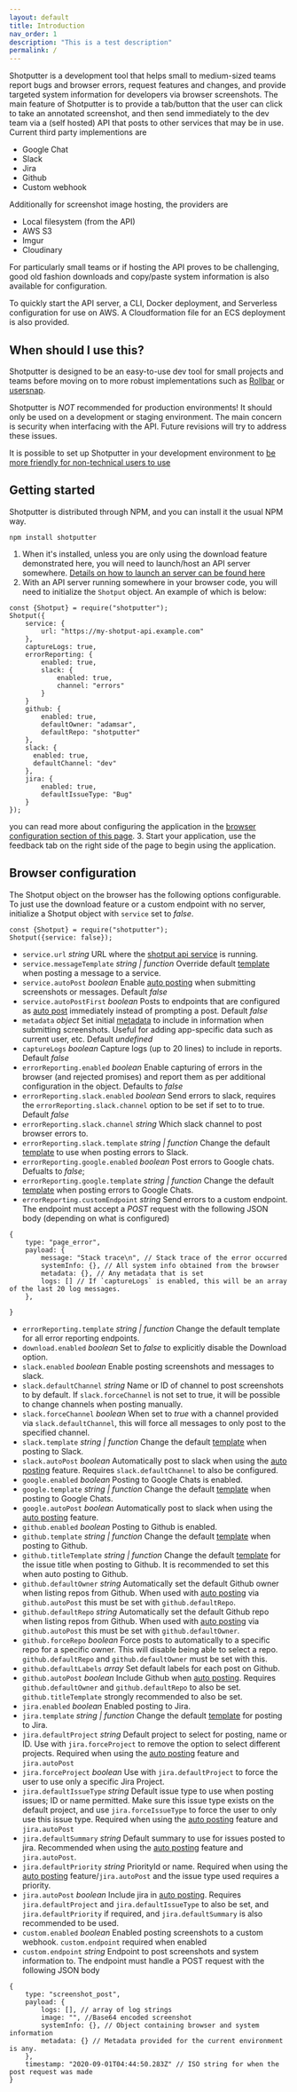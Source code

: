```yaml
---
layout: default
title: Introduction
nav_order: 1
description: "This is a test description"
permalink: /
---
```


Shotputter is a development tool that helps small to medium-sized teams report bugs and browser errors,
request features and changes, and provide targeted system information for developers via browser screenshots. 
The main feature of Shotputter is to provide a tab/button that the user can click to 
take an annotated screenshot, and then send immediately to the dev team via a (self hosted) API that posts to other services that may be in use.
Current third party implementions are
* Google Chat
* Slack
* Jira
* Github
* Custom webhook

Additionally for screenshot image hosting, the providers are
* Local filesystem (from the API)
* AWS S3
* Imgur
* Cloudinary
 

For particularly small teams or if hosting the API proves to be challenging, good old fashion
downloads and copy/paste system information is also available for configuration.

To quickly start the API server, a CLI, Docker deployment, and Serverless configuration for use on AWS.
A Cloudformation file for an ECS deployment is also provided.

## When should I use this?

Shotputter is designed to be an easy-to-use dev tool for small projects and teams before
moving on to more robust implementations such as [Rollbar](https://rollbar.com) or [usersnap](https://usersnap.com).

Shotputter is *NOT* recommended for production environments! It should only be used on a development or
staging environment. The main concern is security when interfacing with the API. Future revisions will
try to address these issues.

It is possible to set up Shotputter in your development environment to [be more friendly for non-technical users to use](#non-technical-users) 

## Getting started

Shotputter is distributed through NPM, and you can install it the usual NPM way.

```$xslt
npm install shotputter
```  

1) When it's installed, unless you are only using the download feature demonstrated
here, you will need to launch/host an API server somewhere. [Details on how to launch an server can be found here](/api-server)
2) With an API server running somewhere in your browser code, you will need to initialize 
the `Shotput` object. An example of which is below: 
```
const {Shotput} = require("shotputter");
Shotput({
    service: {
        url: "https://my-shotput-api.example.com"
    },
    captureLogs: true,
    errorReporting: {
        enabled: true,
        slack: {
            enabled: true,
            channel: "errors"
        }
    }
    github: {
        enabled: true,
        defaultOwner: "adamsar",
        defaultRepo: "shotputter"
    },
    slack: {
      enabled: true,
      defaultChannel: "dev"
    },           
    jira: {
        enabled: true,
        defaultIssueType: "Bug"
    }
});
```
you can read more about configuring the application in the [browser configuration section of this page](#browser-configuration).
3. Start your application, use the feedback tab on the right side of the page to begin using the application.

## Browser configuration

The Shotput object on the browser has the following options configurable.
To just use the download feature or a custom endpoint with no server, initialize a Shotput object with `service` set to *false*.

```
const {Shotput} = require("shotputter");
Shotput({service: false});
```

* `service.url` *string* URL where the [shotput api service](/api-service) is running.
* `service.messageTemplate` *string \| function* Override default [template](/templates) when posting a message to a service.
* `service.autoPost` *boolean* Enable [auto posting](#non-technical-users) when submitting screenshots or messages. Default *false*
* `service.autoPostFirst` *boolean* Posts to endpoints that are configured as [auto post](#non-technical-users) immediately instead of prompting a post. Default *false*
* `metadata` *object* Set initial [metadata](#metadata) to include in information when submitting screenshots. Useful for adding app-specific data such as current user, etc. Default *undefined*
* `captureLogs` *boolean* Capture logs (up to 20 lines) to include in reports. Default *false* 
* `errorReporting.enabled` *boolean* Enable capturing of errors in the browser (and rejected promises) and report them as per additional configuration in the object. Defaults to *false*
* `errorReporting.slack.enabled` *boolean* Send errors to slack, requires the `errorReporting.slack.channel` option to be set if set to to true. Default *false*
* `errorReporting.slack.channel` *string* Which slack channel to post browser errors to.
* `errorReporting.slack.template` *string \| function* Change the default [template](/templates) to use when posting errors to Slack.  
* `errorReporting.google.enabled` *boolean* Post errors to Google chats. Defualts to *false*;
* `errorReporting.google.template` *string \| function* Change the default [template](/templates) when posting errors to Google Chats.
* `errorReporting.customEndpoint` *string* Send errors to a custom endpoint. The endpoint must accept a *POST* request with the following JSON body (depending on what is configured)
```
{
    type: "page_error",
    payload: {
        message: "Stack trace\n", // Stack trace of the error occurred
        systemInfo: {}, // All system info obtained from the browser
        metadata: {}, // Any metadata that is set
        logs: [] // If `captureLogs` is enabled, this will be an array of the last 20 log messages.
    },

}
```
* `errorReporting.template` *string \| function* Change the default template for all error reporting endpoints.
* `download.enabled` *boolean* Set to *false* to explicitly disable the Download option.
* `slack.enabled` *boolean* Enable posting screenshots and messages to slack.
* `slack.defaultChannel` *string* Name or ID of channel to post screenshots to by default. If `slack.forceChannel` is not set to true, it will be possible to change channels when posting manually.
* `slack.forceChannel` *boolean* When set to *true* with a channel provided via `slack.defaultChannel`, this will force all messages to only post to the specified channel.
* `slack.template` *string \| function* Change the default [template](/templates) when posting to Slack.
* `slack.autoPost` *boolean* Automatically post to slack when using the [auto posting](#non-technical-users) feature. Requires `slack.defaultChannel` to also be configured.
* `google.enabled` *boolean* Posting to Google Chats is enabled.
* `google.template` *string \| function* Change the default [template](/templates) when posting to Google Chats.
* `google.autoPost` *boolean* Automatically post to slack when using the [auto posting](#non-technical-users) feature.
* `github.enabled` *boolean* Posting to Github is enabled. 
* `github.template` *string \| function* Change the default [template](/templates) when posting to Github.
* `github.titleTemplate` *string \| function* Change the default [template](/templates) for the issue title when posting to Github. It is recommended to set this when auto posting to Github.
* `github.defaultOwner` *string* Automatically set the default Github owner when listing repos from Github. When used with [auto posting](#non-technical-users) via `github.autoPost` this must be set with `github.defaultRepo`.
* `github.defaultRepo` *string* Automatically set the default Github repo when listing repos from Github. When used with [auto posting](#non-technical-users) via `github.autoPost` this must be set with `github.defaultOwner`.
* `github.forceRepo` *boolean* Force posts to automatically to a specific repo for a specific owner. This will disable being able to select a repo. `github.defaultRepo` and `github.defaultOwner` must be set with this.
* `github.defaultLabels` *array<string>* Set default labels for each post on Github.
* `github.autoPost` *boolean* Include Github when [auto posting](#non-technical-users). Requires `github.defaultOwner` and `github.defaultRepo` to also be set. `github.titleTemplate` strongly recommended to also be set. 
* `jira.enabled` *boolean* Enabled posting to Jira.
* `jira.template` *string \| function* Change the default [template](/templates) for posting to Jira.
* `jira.defaultProject` *string* Default project to select for posting, name or ID. Use with `jira.forceProject` to remove the option to select different projects. Required when using the [auto posting](#non-technical-user) feature and `jira.autoPost`
* `jira.forceProject` *boolean* Use with `jira.defaultProject` to force the user to use only a specific Jira Project.
* `jira.defaultIssueType` *string* Default issue type to use when posting issues; ID or name permitted. Make sure this issue type exists on the default project, and use `jira.forceIssueType` to force the user to only use this issue type. Required when using the [auto posting](#non-technical-user) feature and `jira.autoPost`
* `jira.defaultSummary` *string* Default summary to use for issues posted to jira. Recommended when using the [auto posting](#non-technical-user) feature and `jira.autoPost`.
* `jira.defaultPriority` *string* PriorityId or name. Required when using the [auto posting](#non-technical-user) feature/`jira.autoPost` and the issue type used requires a priority.
* `jira.autoPost` *boolean* Include jira in [auto posting](#non-technical-user). Requires `jira.defaultProject` and `jira.defaultIssueType` to also be set, and `jira.defaultPriority` if required, and `jira.defaultSummary` is also recommended to be used.
* `custom.enabled` *boolean* Enabled posting screenshots to a custom webhook. `custom.endpoint` required when enabled
* `custom.endpoint` *string* Endpoint to post screenshots and system information to. The endpoint must handle a POST request with the following JSON body
```
{
    type: "screenshot_post",
    payload: {
        logs: [], // array of log strings
        image: "", //Base64 encoded screenshot
        systemInfo: {}, // Object containing browser and system information
        metadata: {} // Metadata provided for the current environment is any.
    },
    timestamp: "2020-09-01T04:44:50.283Z" // ISO string for when the post request was made
}
```
     
  

  
